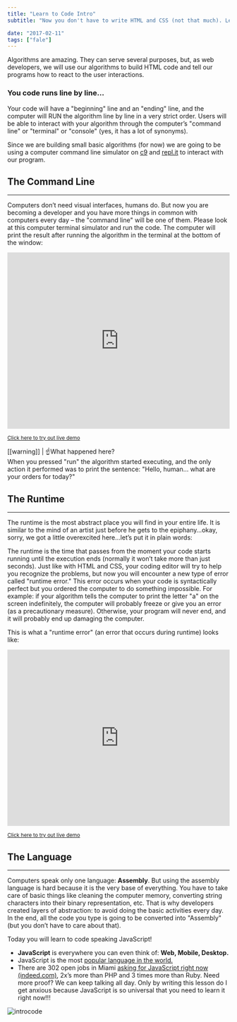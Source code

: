 ```yaml
---
title: "Learn to Code Intro"
subtitle: "Now you don't have to write HTML and CSS (not that much). Learn how to make computers write your code."

date: "2017-02-11"
tags: ["fale"]
---
```


Algorithms are amazing.  They can serve several purposes, but, as web developers, we will use our algorithms to build HTML code and tell our programs how to react to the user interactions.

### You code runs line by line…

Your code will have a "beginning" line and an "ending" line, and the computer will RUN the algorithm line by line in a very strict order.  Users will be able to interact with your algorithm through the computer’s "command line" or "terminal" or "console" (yes, it has a lot of synonyms).

Since we are building small basic algorithms (for now) we are going to be using a computer command line simulator on [c9](https://aws.amazon.com/es/cloud9/?origin=c9io) and [repl.it](https://repl.it/) to interact with our program.

## The Command Line
***

Computers don’t need visual interfaces, humans do.  But now you are becoming a developer and you have more things in common with computers every day – the "command line" will be one of them.  Please look at this computer terminal simulator and run the code.  The computer will print the result after running the algorithm in the terminal at the bottom of the window:

<iframe src="https://repl.it/F03k/0?lite=true" frameborder="0" sandbox="allow-forms allow-pointer-lock allow-popups allow-same-origin allow-scripts allow-modals" width="100%" height="400px" scrolling="no" allowtransparency="true" allowfullscreen="true"></iframe>

<p><small><a href="https://repl.it/F03k/0?lite=true">Click here to try out live demo</a></small></p>




[[warning]]
| :point_up:What happened here?<br>When you pressed "run" the algorithm started executing, and the only action it performed was to print the sentence: "Hello, human… what are your orders for today?" 

## **The Runtime** 
***

The runtime is the most abstract place you will find in your entire life.  It is similar to the mind of an artist just before he gets to the epiphany…okay, sorry, we got a little overexcited here…let’s put it in plain words:

The runtime is the time that passes from the moment your code starts running until the execution ends (normally it won’t take more than just seconds).  Just like with HTML and CSS, your coding editor will try to help you recognize the problems, but now you will encounter a new type of error called "runtime error."  This error occurs when your code is syntactically perfect but you ordered the computer to do something impossible.  For example: if your algorithm tells the computer to print the letter "a" on the screen indefinitely, the computer will probably freeze or give you an error (as a precautionary measure).  Otherwise, your program will never end, and it will probably end up damaging the computer.

This is what a "runtime error" (an error that occurs during runtime) looks like:

<iframe src="https://repl.it/F05K/0?lite=true" frameborder="0" sandbox="allow-forms allow-pointer-lock allow-popups allow-same-origin allow-scripts allow-modals" width="100%" height="400px" scrolling="no" allowtransparency="true" allowfullscreen="true"></iframe>

<p><small><a href="https://repl.it/F05K/0?lite=true">Click here to try out live demo</a></small></p>



## **The Language**
***

Computers speak only one language: **Assembly**.  But using the assembly language is hard because it is the very base of everything.  You have to take care of basic things like cleaning the computer memory, converting string characters into their binary representation, etc.  That is why developers created layers of abstraction: to avoid doing the basic activities every day.  In the end, all the code you type is going to be converted into "Assembly" (but you don’t have to care about that).

Today you will learn to code speaking JavaScript!

+ **JavaScript** is everywhere you can even think of: **Web, Mobile, Desktop.**
+ JavaScript is the most [popular language in the world.](https://insights.stackoverflow.com/survey/2016#technology)
+ There are 302 open jobs in Miami [asking for JavaScript right now (indeed.com)](https://www.indeed.com/q-javascript-l-Miami,-FL-jobs.html), 2x’s more than PHP and 3 times more than Ruby.
Need more proof?  We can keep talking all day.  Only by writing this lesson do I get anxious because JavaScript is so universal that you need to learn it right now!!!

![introcode](https://ucarecdn.com/f1426e4a-637d-4543-a4dc-30e9e7619dd2/)
  
